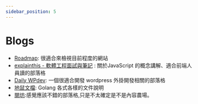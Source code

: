 ```yaml
---
sidebar_position: 5
---
```

# Blogs
- [Roadmap](https://roadmap.sh/): 很適合來檢視目前程度的網站
- [explainthis - 軟體工程面試與筆記](https://www.explainthis.io/zh-hant) : 關於JavaScript 的概念講解、適合前端人員讀的部落格
- [Daily WPdev](https://oberonlai.blog/): 一個很適合開發 wordpress 外掛開發相關的部落格
- [地鼠文檔](https://www.topgoer.cn/): Golang 各式各樣的文件說明
- [閱坊](https://www.readfog.com/t/dev):感覺應該不錯的部落格,只是不太確定是不是內容農場。
